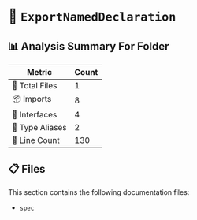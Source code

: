 # 📁 `ExportNamedDeclaration`

## 📊 Analysis Summary For Folder

| Metric | Count |
|--------|-------|
| 📁 Total Files | 1 |
| 📦 Imports | 8 |
| 📐 Interfaces | 4 |
| 📑 Type Aliases | 2 |
| 🔢 Line Count | 130 |


## 📋 Files

This section contains the following documentation files:

- [`spec`](./spec.md)
